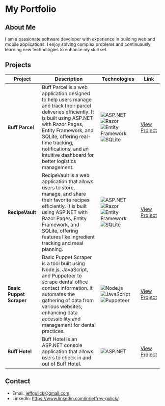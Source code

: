# My Portfolio

## About Me

I am a passionate software developer with experience in building web and mobile applications. I enjoy solving complex problems and continuously learning new technologies to enhance my skill set.

## Projects

| Project                  | Description                                                                                                     | Technologies                                                                                                          | Link                                                                  |
|--------------------------|-----------------------------------------------------------------------------------------------------------------|-----------------------------------------------------------------------------------------------------------------------|-----------------------------------------------------------------------|
| **Buff Parcel**          | Buff Parcel is a web application designed to help users manage and track their parcel deliveries efficiently. It is built using ASP.NET with Razor Pages, Entity Framework, and SQLite, offering real-time tracking, notifications, and an intuitive dashboard for better logistics management. | ![ASP.NET](https://img.shields.io/badge/ASP.NET-8.0-blue) ![Razor](https://img.shields.io/badge/Razor-3.0-purple) ![Entity Framework](https://img.shields.io/badge/Entity%20Framework-green) ![SQLite](https://img.shields.io/badge/SQLite-lightblue) | [View Project](https://github.com/jeffgulick/BuffParcel)            |
| **RecipeVault**          | RecipeVault is a web application that allows users to store, manage, and share their favorite recipes efficiently. It is built using ASP.NET with Razor Pages, Entity Framework, and SQLite, offering features like ingredient tracking and meal planning. | ![ASP.NET](https://img.shields.io/badge/ASP.NET-8.0-blue) ![Razor](https://img.shields.io/badge/Razor-3.0-purple) ![Entity Framework](https://img.shields.io/badge/Entity%20Framework-green) ![SQLite](https://img.shields.io/badge/SQLite-lightblue) | [View Project](https://github.com/jeffgulick/RecipeVault)            |
| **Basic Puppet Scraper** | Basic Puppet Scraper is a tool built using Node.js, JavaScript, and Puppeteer to scrape dental office contact information. It automates the gathering of data from various websites, enhancing data accessibility and management for dental practices. | ![Node.js](https://img.shields.io/badge/Node.js-green) ![JavaScript](https://img.shields.io/badge/JavaScript-ES6-yellow) ![Puppeteer](https://img.shields.io/badge/Puppeteer-red) | [View Project](https://github.com/jeffgulick/basic-puppet-scraper)  |
| **Buff Hotel**           | Buff Hotel is an ASP.NET console application that allows users to check in and out of Buff Hotel. | ![ASP.NET](https://img.shields.io/badge/ASP.NET-8.0-blue) | [View Project](https://github.com/jeffgulick/Buff_Hotel)  |

## Contact

- Email: jeffgulick@gmail.com
- LinkedIn: https://www.linkedin.com/in/jeffrey-gulick/